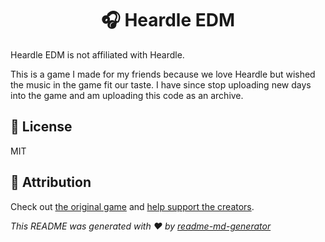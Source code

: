 <h1 align="center">🎧 Heardle EDM</h1>

Heardle EDM is not affiliated with Heardle.

This is a game I made for my friends because we love Heardle but wished the music in the game fit our taste. I have since stop uploading new days into the game and am uploading this code as an archive.

## 📄 License

MIT

## 🙏 Attribution

Check out [the original game](https://heardle.app) and [help support the creators](https://ko-fi.com/heardle).

_This README was generated with ❤️ by [readme-md-generator](https://github.com/kefranabg/readme-md-generator)_

